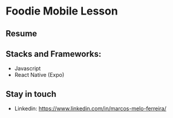 # Foodie Mobile Lesson

## Resume

## Stacks and Frameworks:

- Javascript
- React Native (Expo)

## Stay in touch

- Linkedin: https://www.linkedin.com/in/marcos-melo-ferreira/